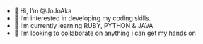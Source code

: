 - 👋 Hi, I’m @JoJoAka
- 👀 I’m interested in developing my coding skills.
- 🌱 I’m currently learning RUBY, PYTHON & JAVA
- 💞️ I’m looking to collaborate on anything i can get my hands on


